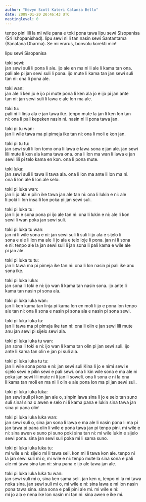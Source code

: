 ```yaml
---
author: "Kevyn Scott Kateri Calanza Bello"
date: 2009-01-20 20:46:43 UTC
nestinglevel: 0
---
```

tenpo pini lili la mi wile pana e toki pona tawa lipu sewi Sisopanisa  
(Sri Ishopanishad). lipu sewi ni li tan nasin sewi Santantama  
(Sanatana Dharma). Se mi erarus, bonvolu korekti min!  
  
  
lipu sewi Sisopanisa  
  
  
toki sewi:  
jan sewi suli li pona li ale. ijo ale en ma ni li ale li kama tan ona.  
pali ale pi jan sewi suli li pona. ijo mute li kama tan jan sewi suli  
tan ni: ona li pona ale.  
  
  
toki wan:  
jan ale li ken jo e ijo pi mute pona li ken ala jo e ijo pi jan ante  
tan ni: jan sewi suli li lawa e ale lon ma ale.  
  
  
toki tu:  
pali ni li linja ala e jan tawa ike. tenpo mute la jan li ken lon tan  
ni: ona li pali kepeken nasin ni. nasin ni li pona tawa jan.  
  
  
toki pi tu wan:  
jan li wile tawa ma pi pimeja ike tan ni: ona li moli e kon jan.  
  
  
toki pi tu tu:  
jan sewi suli li lon tomo ona li lawa e lawa sona e jan ale. jan sewi  
lili mute li ken ala kama tawa ona. ona li lon ma wan li lawa e jan  
sewi lili pi telo kama en kon. ona li pona mute.  
  
  
toki luka:  
jan sewi suli li tawa li tawa ala. ona li lon ma ante li lon ma ni.  
ona li lon ale li lon ale selo.  
  
  
toki pi luka wan:  
jan li jo ala e pilin ike tawa jan ale tan ni: ona li lukin e ni: ale  
li poki li lon insa li lon poka pi jan sewi suli.  
  
  
toki pi luka tu:  
jan li jo e sona pona pi ijo ale tan ni: ona li lukin e ni: ale li kon  
sewi li wan poka jan sewi suli.  
  
  
toki pi luka tu wan:  
jan ni li wile sona e ni: jan sewi suli li suli li jo ala e sijelo li  
sona e ale li lon ma ale li jo ala e telo loje li pona. jan ni li sona  
e ni: tenpo ale la jan sewi suli li jan sona li pali kama e wile ale  
pi jan ale.  
  
  
toki pi luka tu tu:  
jan li tawa ma pi pimeja ike tan ni: ona li lon nasin pi pali ike anu  
sona ike.  
  
  
toki pi luka luka:  
jan sona li toki e ni: ijo wan li kama tan nasin sona. ijo ante li  
kama tan nasin pi sona ala.  
  
  
toki pi luka luka wan:  
jan li ken kama tan linja pi kama lon en moli li jo e pona lon tenpo  
ale tan ni: ona li sona e nasin pi sona ala e nasin pi sona sewi.  
  
  
toki pi luka luka tu:  
jan li tawa ma pi pimeja ike tan ni: ona li olin e jan sewi lili mute  
anu jan sewi pi sijelo sewi ala.  
  
  
toki pi luka luka tu wan:  
jan sona li toki e ni: ijo wan li kama tan olin pi jan sewi suli. ijo  
ante li kama tan olin e jan pi suli ala.  
  
  
toki pi luka luka tu tu:  
jan li wile sona pona e ni: jan sewi suli Kina li jo e nimi sewi e  
sijelo sewi e pilin sewi e pali sewi. ona li kin wile sona e ma ale ni  
poka jan sewi lili mute ni li jan li soweli. ona li sona e ni la ona  
li kama tan moli en ma ni li olin e ale pona lon ma pi jan sewi suli.  
  
  
toki pi luka luka luka:  
jan sewi suli pi kon jan ale o, sinpin lawa sina li jo e selo tan suno  
suli sina! sina o awen e selo ni li kama pana e lukin sina tawa jan  
sina pi pana olin!  
  
  
toki pi luka luka luka wan:  
jan sewi suli o, sina jan sona li lawa e ma ale li nasin pona li ma pi  
jan tawa pi pana olin li wile e pona tawa jan pi tenpo pini. mi wile e  
ni: sina awen e suno pi suno poki sina tan ni: mi wile lukin e sijelo  
sewi pona. sina jan sewi suli poka mi li sama suno.  
  
  
toki pi luka luka luka tu:  
mi wile e ni: sijelo mi li tawa seli. kon mi li tawa kon ale. tenpo ni  
la jan sewi suli mi o, mi wile e ni: tenpo mute la sina sona e pali  
ale mi tawa sina tan ni: sina pana e ijo ale tawa jan ale.  
  
  
toki pi luka luka luka tu wan:  
jan sewi suli mi o, sina ken sama seli. jan ken o, tenpo ni la mi tawa  
noka sina. jan sewi suli mi o, mi wile e ni: sina lawa e mi lon nasin  
pona tawa sina. sina sona e pali pini ale mi. mi wile e ni:  
mi jo ala e nena ike lon nasin mi tan ni: sina awen e ike mi.